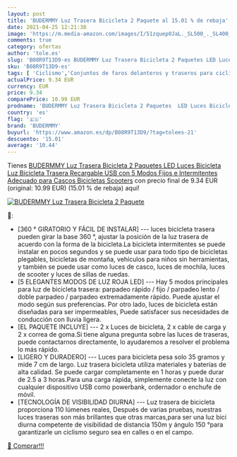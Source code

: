 ```yaml
---
layout: post
title: 'BUDERMMY Luz Trasera Bicicleta 2 Paquete al 15.01 % de rebaja'
date: 2021-04-25 12:21:38
image: 'https://m.media-amazon.com/images/I/51zquep0JaL._SL500_._SL400_.jpg'
comments: true
category: ofertas
author: 'tole.es'
slug: 'B08R9T13D9-es BUDERMMY Luz Trasera Bicicleta 2 Paquetes LED Luces...'
sku: 'B08R9T13D9-es'
tags: [ 'Ciclismo','Conjuntos de faros delanteros y traseros para ciclismo','Deportes y aire libre','Luces y reflectores de ciclismo','Ropa y equipo para deportes','bicicleta','budermmy', ]
actualPrice: 9.34 EUR
currency: EUR
price: 9.34
comparePrice: 10.99 EUR
prodname: 'BUDERMMY Luz Trasera Bicicleta 2 Paquetes  LED Luces Bicicleta Luz Bicicleta Trasera Recargable USB con 5 Modos Fijos e Intermitentes Adecuado para Cascos  Bicicletas  Scooters'
country: 'es'
flag: '🇪🇸'
brand: 'BUDERMMY'
buyurl: 'https://www.amazon.es/dp/B08R9T13D9/?tag=tolees-21'
descuento: '15.01'
average: '10.44'
---
```


Tienes [BUDERMMY Luz Trasera Bicicleta 2 Paquetes  LED Luces Bicicleta Luz Bicicleta Trasera Recargable USB con 5 Modos Fijos e Intermitentes Adecuado para Cascos  Bicicletas  Scooters](https://www.amazon.es/dp/B08R9T13D9/?tag=tolees-21) con precio final de  9.34 EUR (original: 10.99 EUR) (15.01 %  de rebaja) aqui!

[![BUDERMMY Luz Trasera Bicicleta 2 Paquete](https://m.media-amazon.com/images/I/51zquep0JaL._SL500_._SL400_.jpg)](https://www.amazon.es/dp/B08R9T13D9/?tag=tolees-21)

🔎:

- [360 ° GIRATORIO Y FÁCIL DE INSTALAR] --- luces bicicleta trasera pueden girar la base 360 °, ajustar la posición de la luz trasera de acuerdo con la forma de la bicicleta.La bicicleta intermitentes se puede instalar en pocos segundos y se puede usar para todo tipo de bicicletas plegables, bicicletas de montaña, vehículos para niños sin herramientas, y también se puede usar como luces de casco, luces de mochila, luces de scooter y luces de sillas de ruedas.
- [5 ELEGANTES MODOS DE LUZ ROJA LED] --- Hay 5 modos principales para luz de bicicleta trasera: parpadeo rápido / fijo / parpadeo lento / doble parpadeo / parpadeo extremadamente rápido. Puede ajustar el modo según sus preferencias. Por otro lado, luces de bicicleta están diseñadas para ser impermeables, Puede satisfacer sus necesidades de conducción con lluvia ligera.
- [EL PAQUETE INCLUYE] --- 2 x Luces de bicicleta, 2 x cable de carga y 2 x correa de goma.Si tiene alguna pregunta sobre las luces de traseras, puede contactarnos directamente, lo ayudaremos a resolver el problema lo más rápido.
- [LIGERO Y DURADERO] --- Luces para bicicleta pesa solo 35 gramos y mide 7 cm de largo. Luz trasera bicicleta utiliza materiales y baterías de alta calidad. Se puede cargar completamente en 1 horas y puede durar de 2.5 a 3 horas.Para una carga rápida, simplemente conecte la luz con cualquier dispositivo USB como powerbank, ordernador o enchufe de móvil.
- [TECNOLOGÍA DE VISIBILIDAD DIURNA] --- Luz trasera de bicicleta proporciona 110 lúmenes reales, Después de varias pruebas, nuestras luces traseras son más brillantes que otras marcas,para ser una luz bici diurna competente de visibilidad de distancia 150m y ángulo 150 °para garantizarle un ciclismo seguro sea en calles o en el campo.

[🛒 Comprar!!!](https://www.amazon.es/dp/B08R9T13D9/?tag=tolees-21)
